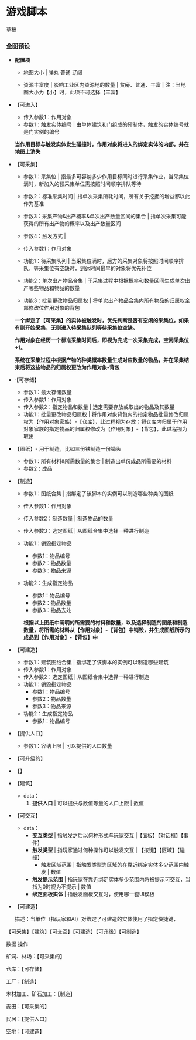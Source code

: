 # 游戏脚本





草稿

### 全图预设


- **配置项**

  - 地图大小 |  弹丸 普通 辽阔

  - 资源丰富度 | 影响工业区内资源地的数量 | 贫瘠、普通、丰富 | 注：当地图大小为【小】时，此项不可选择【丰富】

    

- 【可进入】

  - 传入参数1：作用对象 
  - 参数1：触发实体编号 | 由单体建筑和门组成的预制体，触发的实体编号就是门实例的编号

  **当作用目标与触发实体发生碰撞时，作用对象将进入的绑定实体的内部，并在地图上消失**

  

- 【可采集】

  - 参数1：采集位 | 指最多可容纳多少作用目标同时进行采集作业，当采集位满时，新加入的预采集单位需按照时间顺序排队等待
  - 参数2：标准采集时间 | 指单次采集所耗时间，所有关于挖掘的增益都以此作为基准
  - 参数3：采集产物&出产概率&单次出产数量区间的集合 | 指单次采集可能获得的所有出产物的概率以及出产数量区间
  - 参数4：触发方式 | 

  - 传入参数1：作用对象
  - 功能1：待采集队列 | 当采集位满时，后方的采集对象将按照时间顺序排队，等采集位有空缺时，到达时间最早的对象将优先补位
  - 功能2：单次出产物品合集 | 于采集过程中根据概率和数量区间生成单次出产哪些物品和物品的数量
  - 功能3：批量更改物品归属权 | 将单次出产物品合集内所有物品的归属权全部修改位作用对象的背包

  **一个绑定了【可采集】的实体被触发时，优先判断是否有空闲的采集位，如果有则开始采集，无则进入待采集队列等待采集位空缺。**

  **作用对象在经历一个标准采集时间后，即视为完成一次采集完成，空闲采集位+1。**

  **系统在采集过程中根据产物的种类概率数量生成对应数量的物品，并在采集结束后将这些物品的归属权更改为作用对象-背包**

  

- ·【可存储】

  - 参数1：最大存储数量
  - 传入参数1：作用对象
  - 传入参数2：指定物品和数量 | 选定需要存放或取出的物品及其数量
  - 功能1：批量更改物品归属权 | 将作用对象背包内的指定物品批量修改归属权为【作用对象家族】-【仓库】，此过程视为存放；将仓库内归属于作用对象家族的指定物品的归属权修改为【作用对象】-【背包】，此过程视为取出



- 【图纸】- 用于制造，比如三份铁制造一份锄头
  - 参数1：所有材料&所需数量的集合 |  制造出单份成品所需要的材料
  - 参数2：成品



- 【制造】

  - 参数1：图纸合集 | 指绑定了该脚本的实例可以制造哪些种类的图纸

  - 传入参数1：作用对象

  - 传入参数2：制造数量 | 制造物品的数量

  - 传入参数3：选定图纸 | 从图纸合集中选择一种进行制造

  - 功能1：销毁指定物品

    - 参数1：物品编号
    - 参数2：物品数量
    - 参数3：物品来源

  - 功能2：生成指定物品

    - 参数1：物品编号
    - 参数2：物品数量
    - 参数3：物品去处

    **根据以上图纸中阐明的所需要的材料和数量，以及选择制造的图纸和制造数量，将所需的材料从【作用对象】-【背包】中销毁，并生成图纸所示的成品到【作用对象】-【背包】中**



- 【可建造】
  - 参数1：建筑图纸合集 | 指绑定了该脚本的实例可以制造哪些建筑
  - 传入参数1：作用对象
  - 传入参数2：选定图纸 | 从图纸合集中选择一种进行制造
  - 功能1：销毁指定物品
    - 参数1：物品编号
    - 参数2：物品数量
    - 参数3：物品来源
  - 功能2：生成指定物品
    - 参数1：物品编号



- 【提供人口】

  - 参数1：容纳上限 | 可以提供的人口数量

    

- 【可升级的】

- 【】



- 【建筑】
  - data：
    1. **提供人口** | 可以提供与数值等量的人口上限 | 数值



- 【可交互】
  - data：
    - **交互类型** | 指触发之后以何种形式与玩家交互 |【面板】【对话框】【事件】
    - **触发类型** | 指玩家通过何种操作可以触发交互 | 【按键】【区域】【碰撞】
      - 触发区域范围 | 指触发类型为区域的在靠近绑定实体多少范围内触发 | 数值
    - **触发提示范围** | 指玩家在靠近绑定实体多少范围内将被提示可交互，当指为0时视为不提示 | 数值
    - **绑定面板实体** | 指触发面板交互时，使用哪一套UI模板















- 【可建造】

  描述：当单位（指玩家和AI）对绑定了可建造的实体使用了指定快捷键，







【可采集】【建筑】【可交互】【可建造】【可升级】【可制造】

数据 操作



矿洞、林场：【可采集的】

仓库：【可存储】

工厂：【制造】

木材加工、矿石加工：【制造】

麦田：【可采集的】

民居：【提供人口】

空地：【可建造】
